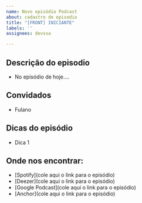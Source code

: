 ```yaml
---
name: Novo episódio Podcast
about: cadastro de episodio
title: "[FRONT] INICIANTE"
labels: ''
assignees: devssa

---
```


## Descrição do episodio

- No episódio de hoje....

## Convidados

- Fulano


## Dicas do episódio

- Dica 1


## Onde nos encontrar:

- [Spotify](cole aqui o link para o episódio)
- [Deezer](cole aqui o link para o episódio)
- [Google Podcast](cole aqui o link para o episódio)
- [Anchor](cole aqui o link para o episódio)
